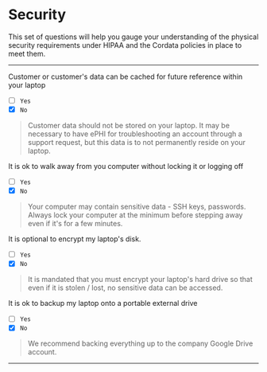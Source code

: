 # Security

This set of questions will help you gauge your understanding of the physical security requirements under HIPAA and the Cordata policies in place to meet them.


---

Customer or customer's data can be cached for future reference within your laptop
- [ ] `Yes`
- [x] `No`

> Customer data should not be stored on your laptop. It may be necessary to have ePHI for troubleshooting an account through a support request, but this data is to not permanently reside on your laptop.

It is ok to walk away from you computer without locking it or logging off
- [ ] `Yes`
- [x] `No`

> Your computer may contain sensitive data - SSH keys, passwords. Always lock your computer at the minimum before stepping away even if it's for a few minutes. 

It is optional to encrypt my laptop's disk.
- [ ] `Yes`
- [x] `No`

> It is mandated that you must encrypt your laptop's hard drive so that even if it is stolen / lost, no sensitive data can be accessed.

It is ok to backup my laptop onto a portable external drive
- [ ] `Yes`
- [x] `No`

> We recommend backing everything up to the company Google Drive account.

---
